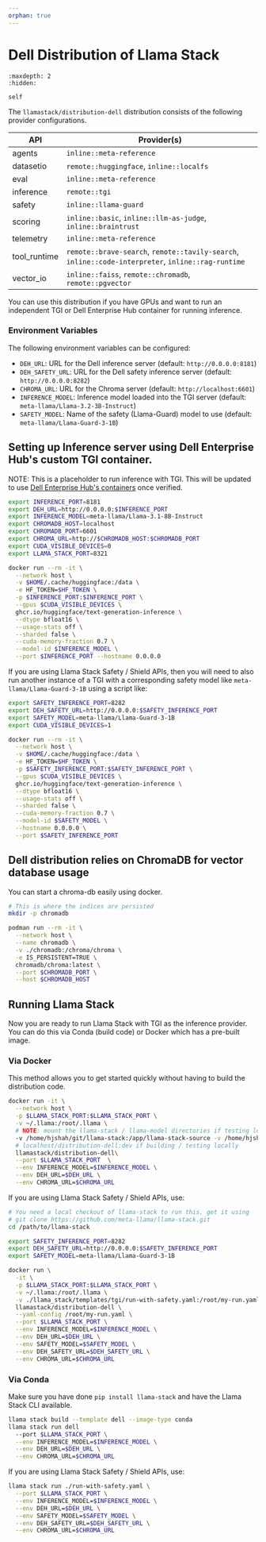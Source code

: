 ```yaml
---
orphan: true
---
```


# Dell Distribution of Llama Stack

```{toctree}
:maxdepth: 2
:hidden:

self
```

The `llamastack/distribution-dell` distribution consists of the following provider configurations.

| API | Provider(s) |
|-----|-------------|
| agents | `inline::meta-reference` |
| datasetio | `remote::huggingface`, `inline::localfs` |
| eval | `inline::meta-reference` |
| inference | `remote::tgi` |
| safety | `inline::llama-guard` |
| scoring | `inline::basic`, `inline::llm-as-judge`, `inline::braintrust` |
| telemetry | `inline::meta-reference` |
| tool_runtime | `remote::brave-search`, `remote::tavily-search`, `inline::code-interpreter`, `inline::rag-runtime` |
| vector_io | `inline::faiss`, `remote::chromadb`, `remote::pgvector` |


You can use this distribution if you have GPUs and want to run an independent TGI or Dell Enterprise Hub container for running inference.

### Environment Variables

The following environment variables can be configured:

- `DEH_URL`: URL for the Dell inference server (default: `http://0.0.0.0:8181`)
- `DEH_SAFETY_URL`: URL for the Dell safety inference server (default: `http://0.0.0.0:8282`)
- `CHROMA_URL`: URL for the Chroma server (default: `http://localhost:6601`)
- `INFERENCE_MODEL`: Inference model loaded into the TGI server (default: `meta-llama/Llama-3.2-3B-Instruct`)
- `SAFETY_MODEL`: Name of the safety (Llama-Guard) model to use (default: `meta-llama/Llama-Guard-3-1B`)


## Setting up Inference server using Dell Enterprise Hub's custom TGI container.

NOTE: This is a placeholder to run inference with TGI. This will be updated to use [Dell Enterprise Hub's containers](https://dell.huggingface.co/authenticated/models) once verified.

```bash
export INFERENCE_PORT=8181
export DEH_URL=http://0.0.0.0:$INFERENCE_PORT
export INFERENCE_MODEL=meta-llama/Llama-3.1-8B-Instruct
export CHROMADB_HOST=localhost
export CHROMADB_PORT=6601
export CHROMA_URL=http://$CHROMADB_HOST:$CHROMADB_PORT
export CUDA_VISIBLE_DEVICES=0
export LLAMA_STACK_PORT=8321

docker run --rm -it \
  --network host \
  -v $HOME/.cache/huggingface:/data \
  -e HF_TOKEN=$HF_TOKEN \
  -p $INFERENCE_PORT:$INFERENCE_PORT \
  --gpus $CUDA_VISIBLE_DEVICES \
  ghcr.io/huggingface/text-generation-inference \
  --dtype bfloat16 \
  --usage-stats off \
  --sharded false \
  --cuda-memory-fraction 0.7 \
  --model-id $INFERENCE_MODEL \
  --port $INFERENCE_PORT --hostname 0.0.0.0
```

If you are using Llama Stack Safety / Shield APIs, then you will need to also run another instance of a TGI with a corresponding safety model like `meta-llama/Llama-Guard-3-1B` using a script like:

```bash
export SAFETY_INFERENCE_PORT=8282
export DEH_SAFETY_URL=http://0.0.0.0:$SAFETY_INFERENCE_PORT
export SAFETY_MODEL=meta-llama/Llama-Guard-3-1B
export CUDA_VISIBLE_DEVICES=1

docker run --rm -it \
  --network host \
  -v $HOME/.cache/huggingface:/data \
  -e HF_TOKEN=$HF_TOKEN \
  -p $SAFETY_INFERENCE_PORT:$SAFETY_INFERENCE_PORT \
  --gpus $CUDA_VISIBLE_DEVICES \
  ghcr.io/huggingface/text-generation-inference \
  --dtype bfloat16 \
  --usage-stats off \
  --sharded false \
  --cuda-memory-fraction 0.7 \
  --model-id $SAFETY_MODEL \
  --hostname 0.0.0.0 \
  --port $SAFETY_INFERENCE_PORT
```

## Dell distribution relies on ChromaDB for vector database usage

You can start a chroma-db easily using docker.
```bash
# This is where the indices are persisted
mkdir -p chromadb

podman run --rm -it \
  --network host \
  --name chromadb \
  -v ./chromadb:/chroma/chroma \
  -e IS_PERSISTENT=TRUE \
  chromadb/chroma:latest \
  --port $CHROMADB_PORT \
  --host $CHROMADB_HOST
```

## Running Llama Stack

Now you are ready to run Llama Stack with TGI as the inference provider. You can do this via Conda (build code) or Docker which has a pre-built image.

### Via Docker

This method allows you to get started quickly without having to build the distribution code.

```bash
docker run -it \
  --network host \
  -p $LLAMA_STACK_PORT:$LLAMA_STACK_PORT \
  -v ~/.llama:/root/.llama \
  # NOTE: mount the llama-stack / llama-model directories if testing local changes else not needed
  -v /home/hjshah/git/llama-stack:/app/llama-stack-source -v /home/hjshah/git/llama-models:/app/llama-models-source \
  # localhost/distribution-dell:dev if building / testing locally
  llamastack/distribution-dell\
  --port $LLAMA_STACK_PORT  \
  --env INFERENCE_MODEL=$INFERENCE_MODEL \
  --env DEH_URL=$DEH_URL \
  --env CHROMA_URL=$CHROMA_URL

```

If you are using Llama Stack Safety / Shield APIs, use:

```bash
# You need a local checkout of llama-stack to run this, get it using
# git clone https://github.com/meta-llama/llama-stack.git
cd /path/to/llama-stack

export SAFETY_INFERENCE_PORT=8282
export DEH_SAFETY_URL=http://0.0.0.0:$SAFETY_INFERENCE_PORT
export SAFETY_MODEL=meta-llama/Llama-Guard-3-1B

docker run \
  -it \
  -p $LLAMA_STACK_PORT:$LLAMA_STACK_PORT \
  -v ~/.llama:/root/.llama \
  -v ./llama_stack/templates/tgi/run-with-safety.yaml:/root/my-run.yaml \
  llamastack/distribution-dell \
  --yaml-config /root/my-run.yaml \
  --port $LLAMA_STACK_PORT \
  --env INFERENCE_MODEL=$INFERENCE_MODEL \
  --env DEH_URL=$DEH_URL \
  --env SAFETY_MODEL=$SAFETY_MODEL \
  --env DEH_SAFETY_URL=$DEH_SAFETY_URL \
  --env CHROMA_URL=$CHROMA_URL
```

### Via Conda

Make sure you have done `pip install llama-stack` and have the Llama Stack CLI available.

```bash
llama stack build --template dell --image-type conda
llama stack run dell
  --port $LLAMA_STACK_PORT \
  --env INFERENCE_MODEL=$INFERENCE_MODEL \
  --env DEH_URL=$DEH_URL \
  --env CHROMA_URL=$CHROMA_URL
```

If you are using Llama Stack Safety / Shield APIs, use:

```bash
llama stack run ./run-with-safety.yaml \
  --port $LLAMA_STACK_PORT \
  --env INFERENCE_MODEL=$INFERENCE_MODEL \
  --env DEH_URL=$DEH_URL \
  --env SAFETY_MODEL=$SAFETY_MODEL \
  --env DEH_SAFETY_URL=$DEH_SAFETY_URL \
  --env CHROMA_URL=$CHROMA_URL
```
